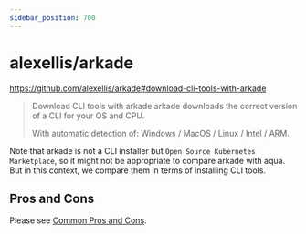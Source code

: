 ```yaml
---
sidebar_position: 700
---
```


# alexellis/arkade

https://github.com/alexellis/arkade#download-cli-tools-with-arkade

> Download CLI tools with arkade
> arkade downloads the correct version of a CLI for your OS and CPU.
> 
> With automatic detection of: Windows / MacOS / Linux / Intel / ARM.

Note that arkade is not a CLI installer but `Open Source Kubernetes Marketplace`,
so it might not be appropriate to compare arkade with aqua.
But in this context, we compare them in terms of installing CLI tools.

## Pros and Cons

Please see [Common Pros and Cons](common).

